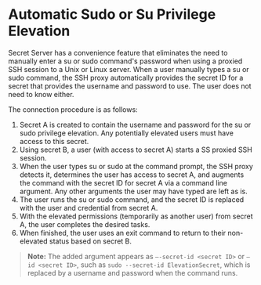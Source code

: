 [title]: # "Automatic Sudo or Su Privilege Elevation"
[tags]: # "Sudo or Su Elevation,SSH proxy,Unix, root account"
[priority]: # "1000"

# Automatic Sudo or Su Privilege Elevation

Secret Server has a convenience feature that eliminates the need to manually enter a su or sudo command's password when using a proxied SSH session to a Unix or Linux server. When a user manually types a su or sudo command, the SSH proxy automatically provides the secret ID for a secret that provides the username and password to use. The user does not need to know either.

The connection procedure is as follows:

1. Secret A is created to contain the username and password for the su or sudo privilege elevation. Any potentially elevated users must have access to this secret. 
1. Using secret B, a user (with access to secret A) starts a SS proxied SSH session.
1. When the user types su or sudo at the command prompt, the SSH proxy detects it, determines the user has access to secret A, and augments the command with the secret ID for secret A via a command line argument. Any other arguments the user may have typed are left as is. 
1. The user runs the su or sudo command, and the secret ID is replaced with the user and credential from secret A. 
1. With the elevated permissions (temporarily as another user) from secret A, the user completes the desired tasks.
1. When finished, the user uses an exit command to return to their non-elevated status based on secret B.

> **Note:** The added argument appears as `–-secret-id <secret ID>` or `–id <secret ID>`, such as `sudo --secret-id ElevationSecret`, which is replaced by a username and password when the command runs.


